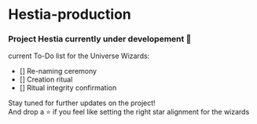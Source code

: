 # Hestia-production

### Project Hestia currently under developement 🚧

current To-Do list for the Universe Wizards:
- [] Re-naming ceremony
- [] Creation ritual
- [] Ritual integrity confirmation

Stay tuned for further updates on the project!  
And drop a ⭐ if you feel like setting the right star alignment for the wizards
